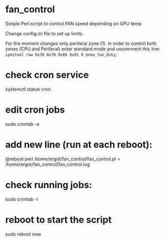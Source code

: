 # fan_control
Simple Perl script to control FAN speed depending on GPU temp

Change config.ini file to set up limits.

For the moment changes only periferal zone (1). In order to control both 
zones (CPU and Periferal) enter standard mode and uncomment this line:
`ipmitool raw 0x30 0x70 0x66 0x01 0 $new_fan_duty`;

# check cron service
systemctl status cron
# edit cron jobs
sudo crontab -e
# add new line (run at each reboot):
@reboot perl /home/ergot/fan_control/fan_control.pl > /home/ergot/fan_control/fan_control.log
# check running jobs:
sudo crontab -l
# reboot to start the script
sudo reboot now


